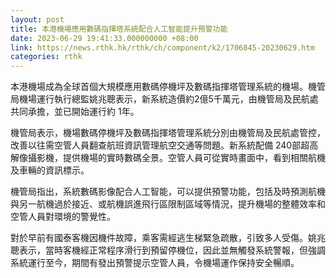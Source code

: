 ```yaml
---
layout: post
title: 本港機場應用數碼指揮塔系統配合人工智能提升預警功能
date: 2023-06-29 19:41:33.000000000 +08:00
link: https://news.rthk.hk/rthk/ch/component/k2/1706845-20230629.htm
categories: rthk
---
```


本港機場成為全球首個大規模應用數碼停機坪及數碼指揮塔管理系統的機場。機管局機場運行執行總監姚兆聰表示，新系統造價約2億5千萬元，由機管局及民航處共同承擔，並已開始運行約 1年。

機管局表示，機場數碼停機坪及數碼指揮塔管理系統分別由機管局及民航處管控，改善以往需空管人員翻查航班資訊管理航空交通等問題。新系統配備 240部超高解像攝影機，提供機場的實時數碼全景。空管人員可從實時畫面中，看到相關航機及車輛的資訊標示。

機管局指出，系統數碼影像配合人工智能，可以提供預警功能，包括及時預測航機與另一航機過於接近、或航機誤進飛行區限制區域等情況，提升機場的整體效率和空管人員對環境的警覺性。

對於早前有國泰客機因機件故障，乘客需經逃生梯緊急疏散，引致多人受傷。姚兆聰表示，當時客機經正常程序滑行到預留停機位，因此並無觸發系統警報，但強調系統運行至今，期間有發出預警提示空管人員，令機場運作保持安全暢順。

